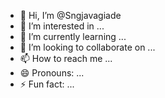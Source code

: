 - 👋 Hi, I’m @Sngjavagiade
- 👀 I’m interested in ...
- 🌱 I’m currently learning ...
- 💞️ I’m looking to collaborate on ...
- 📫 How to reach me ...
- 😄 Pronouns: ...
- ⚡ Fun fact: ...

<!---
Sngjavagiade/Sngjavagiade is a ✨ special ✨ repository because its `README.md` (this file) appears on your GitHub profile.
You can click the Preview link to take a look at your changes.
--->

